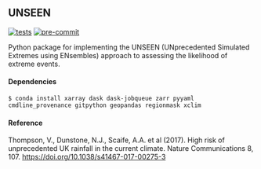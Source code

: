 ## UNSEEN

[![tests](https://github.com/dougiesquire/unseen/actions/workflows/tests.yml/badge.svg)](https://github.com/dougiesquire/unseen/actions/workflows/tests.yml)
[![pre-commit](https://github.com/dougiesquire/unseen/actions/workflows/pre-commit.yml/badge.svg)](https://github.com/dougiesquire/unseen/actions/workflows/pre-commit.yml)

Python package for implementing the UNSEEN (UNprecedented Simulated Extremes using ENsembles)
approach to assessing the likelihood of extreme events.

#### Dependencies

```
$ conda install xarray dask dask-jobqueue zarr pyyaml cmdline_provenance gitpython geopandas regionmask xclim
```

#### Reference

Thompson, V., Dunstone, N.J., Scaife, A.A. et al (2017).
High risk of unprecedented UK rainfall in the current climate.
Nature Communications 8, 107.
https://doi.org/10.1038/s41467-017-00275-3
